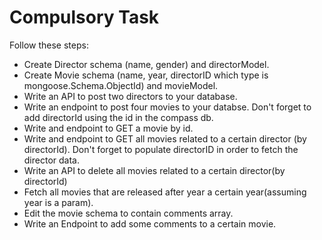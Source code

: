 # Compulsory Task

Follow these steps:

- Create Director schema (name, gender) and directorModel.
- Create Movie schema (name, year, directorID which type is mongoose.Schema.ObjectId) and movieModel.
- Write an API to post two directors to your database.
- Write an endpoint to post four movies to your databse. Don't forget to add directorId using the id in the compass db.
- Write and endpoint to GET a movie by id.
- Write and endpoint to GET all movies related to a certain director (by directorId). Don't forget to populate directorID in order to fetch the director data.
- Write an API to delete all movies related to a certain director(by directorId)
- Fetch all movies that are released after year a certain year(assuming year is a param).
- Edit the movie schema to contain comments array.
- Write an Endpoint to add some comments to a certain movie.
